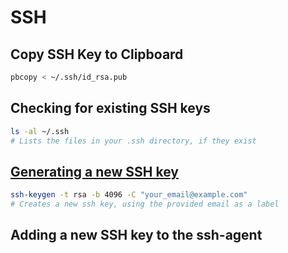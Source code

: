 # SSH

## Copy SSH Key to Clipboard

```sh
pbcopy < ~/.ssh/id_rsa.pub
```

## Checking for existing SSH keys

```sh
ls -al ~/.ssh
# Lists the files in your .ssh directory, if they exist
```

## [Generating a new SSH key](https://help.github.com/articles/generating-a-new-ssh-key/)

```sh
ssh-keygen -t rsa -b 4096 -C "your_email@example.com"
# Creates a new ssh key, using the provided email as a label
```

## Adding a new SSH key to the ssh-agent
